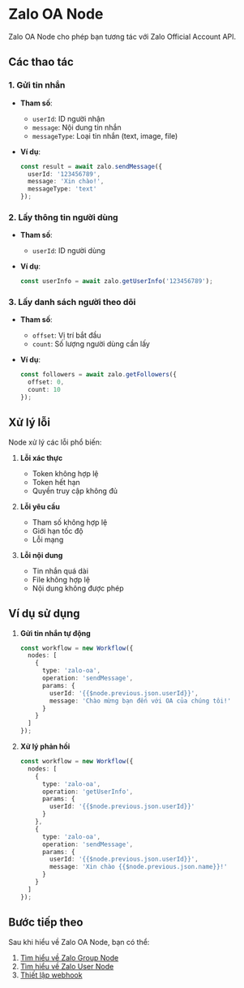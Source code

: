 # Zalo OA Node

Zalo OA Node cho phép bạn tương tác với Zalo Official Account API.

## Các thao tác

### 1. Gửi tin nhắn
- **Tham số**:
  - `userId`: ID người nhận
  - `message`: Nội dung tin nhắn
  - `messageType`: Loại tin nhắn (text, image, file)

- **Ví dụ**:
  ```typescript
  const result = await zalo.sendMessage({
    userId: '123456789',
    message: 'Xin chào!',
    messageType: 'text'
  });
  ```

### 2. Lấy thông tin người dùng
- **Tham số**:
  - `userId`: ID người dùng

- **Ví dụ**:
  ```typescript
  const userInfo = await zalo.getUserInfo('123456789');
  ```

### 3. Lấy danh sách người theo dõi
- **Tham số**:
  - `offset`: Vị trí bắt đầu
  - `count`: Số lượng người dùng cần lấy

- **Ví dụ**:
  ```typescript
  const followers = await zalo.getFollowers({
    offset: 0,
    count: 10
  });
  ```

## Xử lý lỗi

Node xử lý các lỗi phổ biến:

1. **Lỗi xác thực**
   - Token không hợp lệ
   - Token hết hạn
   - Quyền truy cập không đủ

2. **Lỗi yêu cầu**
   - Tham số không hợp lệ
   - Giới hạn tốc độ
   - Lỗi mạng

3. **Lỗi nội dung**
   - Tin nhắn quá dài
   - File không hợp lệ
   - Nội dung không được phép

## Ví dụ sử dụng

1. **Gửi tin nhắn tự động**
   ```typescript
   const workflow = new Workflow({
     nodes: [
       {
         type: 'zalo-oa',
         operation: 'sendMessage',
         params: {
           userId: '{{$node.previous.json.userId}}',
           message: 'Chào mừng bạn đến với OA của chúng tôi!'
         }
       }
     ]
   });
   ```

2. **Xử lý phản hồi**
   ```typescript
   const workflow = new Workflow({
     nodes: [
       {
         type: 'zalo-oa',
         operation: 'getUserInfo',
         params: {
           userId: '{{$node.previous.json.userId}}'
         }
       },
       {
         type: 'zalo-oa',
         operation: 'sendMessage',
         params: {
           userId: '{{$node.previous.json.userId}}',
           message: 'Xin chào {{$node.previous.json.name}}!'
         }
       }
     ]
   });
   ```

## Bước tiếp theo

Sau khi hiểu về Zalo OA Node, bạn có thể:

1. [Tìm hiểu về Zalo Group Node](zalo-group.md)
2. [Tìm hiểu về Zalo User Node](zalo-user.md)
3. [Thiết lập webhook](getting-started/webhook.md) 